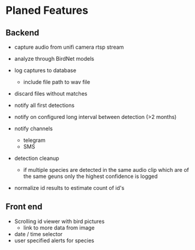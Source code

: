 # Planed Features

## Backend
- capture audio from unifi camera rtsp stream
- analyze through BirdNet models
- log captures to database
    - include file path to wav file
- discard files without matches
- notify all first detections
- notify on configured long interval between detection (>2 months)
- notify channels
    - telegram
    - SMS
- detection cleanup
    - if multiple species are detected in the same audio clip which are of the same geuns only the highest confidence is logged
    
- normalize id results to estimate count of id's



## Front end
- Scrolling id viewer with bird pictures
    - link to more data from image
- date / time selector
- user specified alerts for species 